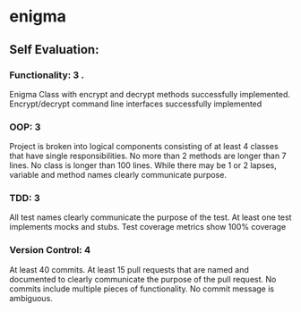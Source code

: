 # enigma

## Self Evaluation:  

### Functionality: 3 .
  Enigma Class with encrypt and decrypt methods successfully implemented. Encrypt/decrypt command line interfaces successfully implemented  

### OOP: 3
  Project is broken into logical components consisting of at least 4 classes that have single responsibilities. No more than 2 methods are longer than 7 lines. No class is longer than 100 lines. While there may be 1 or 2 lapses, variable and method names clearly communicate purpose.  


### TDD: 3

  All test names clearly communicate the purpose of the test. At least one test implements mocks and stubs. Test coverage metrics show 100% coverage
### Version Control: 4 

 At least 40 commits. At least 15 pull requests that are named and documented to clearly communicate the purpose of the pull request. No commits include multiple pieces of functionality. No commit message is ambiguous.
